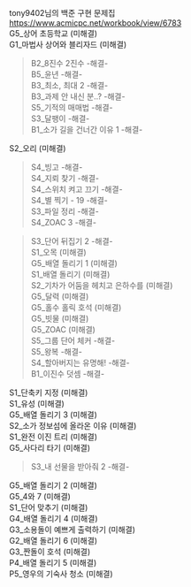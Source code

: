 tony9402님의 백준 구현 문제집 <br>
https://www.acmicpc.net/workbook/view/6783 <br>
G5_상어 초등학교 (미해결) <br>
G1_마법사 상어와 블리자드 (미해결) <br>
>B2_8진수 2진수 -해결- <br>
>B5_윤년 -해결- <br>
>B3_최소, 최대 2 -해결- <br>
>B3_과제 안 내신 분..? -해결- <br>
>S5_기적의 매매법 -해결- <br>
>S3_달팽이 -해결- <br>
>B1_소가 길을 건너간 이유 1 -해결- <br>

S2_오리 (미해결) <br>
>S4_빙고 -해결- <br>
>S4_지뢰 찾기 -해결- <br>
>S4_스위치 켜고 끄기 -해결- <br>
>S4_별 찍기 - 19 -해결- <br>
>S3_파일 정리 -해결- <br>
>S4_ZOAC 3 -해결- <br>

>S3_단어 뒤집기 2 -해결- <br>
S1_오목 (미해결) <br>
G5_배열 돌리기 1 (미해결) <br>
S1_배열 돌리기 (미해결) <br>
S2_기차가 어둠을 헤치고 은하수를 (미해결) <br>
G5_달력 (미해결) <br>
G5_홀수 홀릭 호석 (미해결) <br>
G5_빗물 (미해결) <br>
G5_ZOAC (미해결) <br>
>S5_그룹 단어 체커 -해결- <br>
>S5_왕복 -해결- <br>
>S4_할아버지는 유명해! -해결- <br>
>B1_이진수 덧셈 -해결- <br>

S1_단축키 지정 (미해결) <br>
S1_유성 (미해결) <br>
G5_배열 돌리기 3 (미해결) <br>
S2_소가 정보섬에 올라온 이유 (미해결) <br>
S1_완전 이진 트리 (미해결) <br>
G5_사다리 타기 (미해결) <br>
>S3_내 선물을 받아줘 2 -해결- <br>

G5_배열 돌리기 2 (미해결) <br>
G5_4와 7 (미해결) <br>
S1_단어 맞추기 (미해결) <br>
G4_배열 돌리기 4 (미해결) <br>
G3_소용돌이 예쁘게 출력하기 (미해결) <br>
G2_배열 돌리기 6 (미해결) <br>
G3_짠돌이 호석 (미해결)<br> 
P4_배열 돌리기 5 (미해결) <br>
P5_영우의 기숙사 청소 (미해결) <br>
